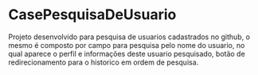 # CasePesquisaDeUsuario
Projeto desenvolvido para pesquisa de usuarios cadastrados no github, o mesmo é composto por campo para pesquisa pelo nome do usuario, no qual aparece o perfil e informações deste usuario pesquisado, botão de redirecionamento para o historico em ordem de pesquisa.
